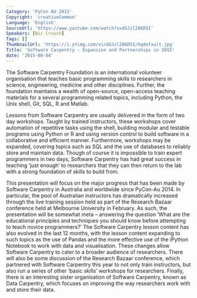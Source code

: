 ```yaml
---
Category: 'PyCon AU 2015'
Copyright: 'creativeCommon'
Language: 'English'
SourceUrl: 'https://www.youtube.com/watch?v=dGJzl286D5I'
Speakers: [Nic Crouch]
Tags: []
ThumbnailUrl: 'https://i.ytimg.com/vi/dGJzl286D5I/hqdefault.jpg'
Title: 'Software Carpentry - Expansion and Partnerships in 2015'
date: '2015-08-04'
---
```

The Software Carpentry Foundation is an international volunteer organisation that teaches basic programming skills to researchers in science, engineering, medicine and other disciplines. Further, the foundation maintains a wealth of open-source, open-access teaching materials for a several programming related topics, including Python, the Unix shell, Git, SQL, R and Matlab. 

Lessons from Software Carpentry are usually delivered in the form of two day workshops. Taught by trained instructors, these workshops cover automation of repetitive tasks using the shell, building modular and testable programs using Python or R and using version control to build software in a collaborative and efficient manner. Furthermore, workshops may be expanded, covering topics such as SQL and the use of databases to reliably store and maintain data. Though of course it is impossible to train expert programmers in two days, Software Carpentry has had great success in teaching ‘just enough’ to researchers that they can then return to the lab with a strong foundation of skills to build from.

This presentation will focus on the major progress that has been made by Software Carpentry in Australia and worldwide since PyCon-Au 2014. In particular, the pool of Australian instructors has dramatically increased through the live training session held as part of the Research Bazaar conference held at Melbourne University in February. As such, the presentation will be somewhat meta – answering the question ‘What are the educational principles and techniques you should know before attempting to teach novice programmers?’ The Software Carpentry lesson content has also evolved in the last 12 months, with the lesson content expanding to such topics as the use of Pandas and the more effective use of the iPython Notebook to work with data and visualisation. These changes allow Software Carpentry to cater to a broader audience of researchers. There will also be some discussion of the Research Bazaar conference, which partnered with Software Carpentry this year to not only train instructors, but also run a series of other ‘basic skills’ workshops for researchers. Finally, there is an interesting sister organisation of Software Carpentry, known as Data Carpentry, which focuses on improving the way researchers work with and store their data. 
